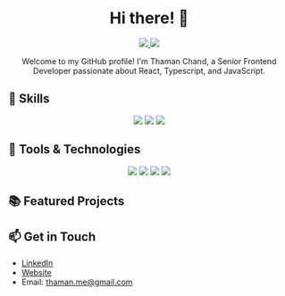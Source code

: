 <h1 align="center">Hi there! 👋</h1>
<p align="center">
  <a href="https://github.com/thamanchand">
    <img src="https://img.shields.io/badge/GitHub-@thamanchand-blue?style=flat-square&logo=github">
  </a>
  <a href="mailto:thaman.me@gmail.com">
    <img src="https://img.shields.io/badge/Email-thaman.me%40gmail.com-%23C25D7F?style=flat-square&logo=gmail">
  </a>
</p>

<p align="center">Welcome to my GitHub profile! I'm Thaman Chand, a Senior Frontend Developer passionate about React, Typescript, and JavaScript.</p>

## 🚀 Skills

<p align="center">
  <img src="https://img.shields.io/badge/Code-React-%2361DAFB?style=flat-square&logo=react">
  <img src="https://img.shields.io/badge/Code-Tailwind_CSS-%2338B2AC?style=flat-square&logo=tailwind-css">
  <img src="https://img.shields.io/badge/Code-JavaScript-%23F7DF1E?style=flat-square&logo=javascript">
</p>

## 🔧 Tools & Technologies

<p align="center">
  <img src="https://img.shields.io/badge/Code-HTML5-%23E34F26?style=flat-square&logo=html5">
  <img src="https://img.shields.io/badge/Code-CSS3-%231572B6?style=flat-square&logo=css3">
  <img src="https://img.shields.io/badge/Tools-Git-%23F05032?style=flat-square&logo=git">
  <img src="https://img.shields.io/badge/Tools-Visual_Studio_Code-%23007ACC?style=flat-square&logo=visual-studio-code">
</p>

## 📚 Featured Projects

<!-- - [SAAS Diet App](https://saas-diet.vercel.app/Compare): SAAS Diet is a powerful app that tracks cloud storage spendings and suggests cost-effective alternatives, empowering users to save money and optimize resource allocation.
- [Shopping Cart Project](https://shopping-cart-js-project.vercel.app/): A Vanilla Javascript Shopping Cart Project where users can view products, add them to cart, and checkout. The main priority of the project was data structure and DOM manipulation.
- [Shopping Cart Project](https://rick-morty-wiki-project.vercel.app): A Vanilla Javascript Shopping Cart Project where users can view products, add them to cart, and checkout. The main priority of the project was data structure and DOM manipulation. -->

## 📫 Get in Touch

- [LinkedIn](https://www.linkedin.com/in/thamanchand/)
- [Website](thaman.netlify.app)
- Email: <thaman.me@gmail.com>
